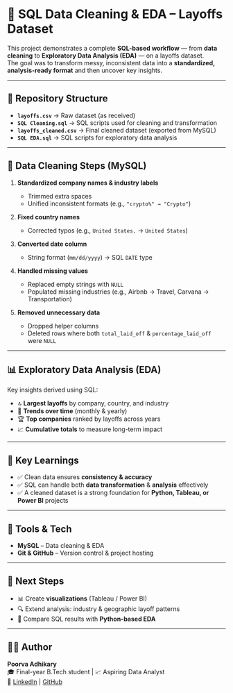 # 🧹 SQL Data Cleaning & EDA – Layoffs Dataset

This project demonstrates a complete **SQL-based workflow** — from **data cleaning** to **Exploratory Data Analysis (EDA)** — on a layoffs dataset.  
The goal was to transform messy, inconsistent data into a **standardized, analysis-ready format** and then uncover key insights.  

---

## 📂 Repository Structure
- **`layoffs.csv`** → Raw dataset (as received)  
- **`SQL Cleaning.sql`** → SQL scripts used for cleaning and transformation  
- **`layoffs_cleaned.csv`** → Final cleaned dataset (exported from MySQL)  
- **`SQL EDA.sql`** → SQL scripts for exploratory data analysis  

---

## 🔧 Data Cleaning Steps (MySQL)
1. **Standardized company names & industry labels**  
   - Trimmed extra spaces  
   - Unified inconsistent formats (e.g., `"crypto%" → "Crypto"`)  

2. **Fixed country names**  
   - Corrected typos (e.g., `United States.` → `United States`)  

3. **Converted date column**  
   - String format (`mm/dd/yyyy`) → SQL `DATE` type  

4. **Handled missing values**  
   - Replaced empty strings with `NULL`  
   - Populated missing industries (e.g., Airbnb → Travel, Carvana → Transportation)  

5. **Removed unnecessary data**  
   - Dropped helper columns  
   - Deleted rows where both `total_laid_off` & `percentage_laid_off` were `NULL`  

---

## 📊 Exploratory Data Analysis (EDA)
Key insights derived using SQL:  
- 🔝 **Largest layoffs** by company, country, and industry  
- 📆 **Trends over time** (monthly & yearly)  
- 🏆 **Top companies** ranked by layoffs across years  
- 📈 **Cumulative totals** to measure long-term impact  

---

## 🌟 Key Learnings
- ✅ Clean data ensures **consistency & accuracy**  
- ✅ SQL can handle both **data transformation** & **analysis** effectively  
- ✅ A cleaned dataset is a strong foundation for **Python, Tableau, or Power BI** projects  

---

## 🚀 Tools & Tech
- **MySQL** – Data cleaning & EDA  
- **Git & GitHub** – Version control & project hosting  

---

## 📌 Next Steps
- 📊 Create **visualizations** (Tableau / Power BI)  
- 🔍 Extend analysis: industry & geographic layoff patterns  
- 🔗 Compare SQL results with **Python-based EDA**  

---

## 👩‍💻 Author
**Poorva Adhikary**  
🎓 Final-year B.Tech student | 📈 Aspiring Data Analyst  
🔗 [LinkedIn](https://www.linkedin.com/in/poorva-adhikary-367458256/) | [GitHub](https://github.com/PoorvaAdhikary09)  
